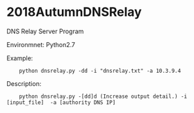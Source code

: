 # 2018AutumnDNSRelay

DNS Relay Server Program

Environmnet: Python2.7

Example: 

        python dnsrelay.py -dd -i "dnsrelay.txt" -a 10.3.9.4
  
Description:

        python dnsrelay.py -[dd]d (Increase output detail.) -i [input_file]  -a [authority DNS IP]
